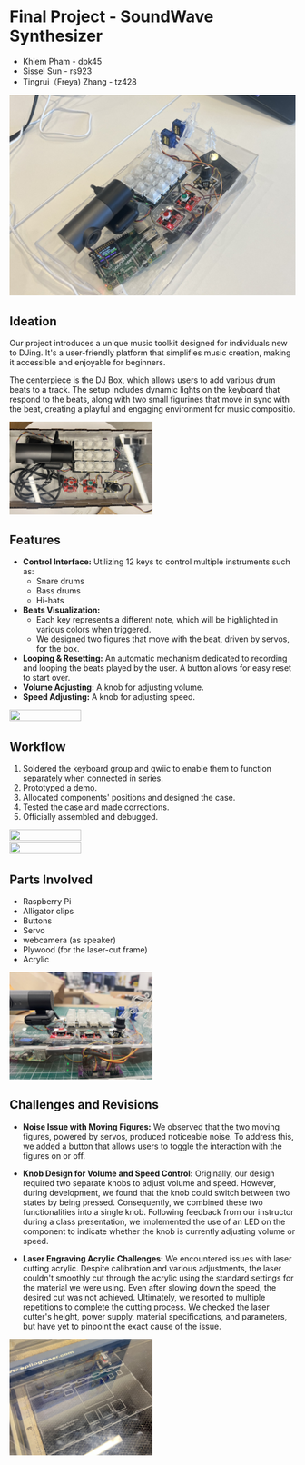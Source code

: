 # Final Project - SoundWave Synthesizer

+ Khiem Pham - dpk45
+ Sissel Sun - rs923
+ Tingrui（Freya) Zhang - tz428

![img](Final%20Project/img/4.jpg)


## **Ideation**

Our project introduces a unique music toolkit designed for individuals new to DJing. It's a user-friendly platform that simplifies music creation, making it accessible and enjoyable for beginners. 

The centerpiece is the DJ Box, which allows users to add various drum beats to a track. The setup includes dynamic lights on the keyboard that respond to the beats, along with two small figurines that move in sync with the beat, creating a playful and engaging environment for music compositio.

<img src="Final%20Project/img/1.jpg" width="50%" height="50%">

## **Features**
- **Control Interface:** Utilizing 12 keys to control multiple instruments such as:
  - Snare drums
  - Bass drums
  - Hi-hats
- **Beats Visualization:** 
    - Each key represents a different note, which will be highlighted in various colors when triggered.
  - We designed two figures that move with the beat, driven by servos, for the box.
- **Looping & Resetting:** An automatic mechanism dedicated to recording and looping the beats played by the user. A button allows for easy reset to start over.
- **Volume Adjusting:** A knob for adjusting volume.
- **Speed Adjusting:** A knob for adjusting speed.

<img src="Final%20Project/img/fig.jpg" width="50%" height="50%">


## **Workflow**
1. Soldered the keyboard group and qwiic to enable them to function separately when connected in series.
2. Prototyped a demo.
3. Allocated components' positions and designed the case.
4. Tested the case and made corrections.
5. Officially assembled and debugged.

<img src="Final%20Project/img/wood.jpg" width="50%" height="50%">
<img src="Final%20Project/img/2.jpg" width="50%" height="50%">

## **Parts Involved**
- Raspberry Pi
- Alligator clips
- Buttons
- Servo
- webcamera (as speaker)
- Plywood (for the laser-cut frame)
- Acrylic

<img src="Final%20Project/img/3.jpg" width="50%" height="50%">


## **Challenges and Revisions**

- **Noise Issue with Moving Figures:** We observed that the two moving figures, powered by servos, produced noticeable noise. To address this, we added a button that allows users to toggle the interaction with the figures on or off.

- **Knob Design for Volume and Speed Control:** Originally, our design required two separate knobs to adjust volume and speed. However, during development, we found that the knob could switch between two states by being pressed. Consequently, we combined these two functionalities into a single knob. Following feedback from our instructor during a class presentation, we implemented the use of an LED on the component to indicate whether the knob is currently adjusting volume or speed.

- **Laser Engraving Acrylic Challenges:** We encountered issues with laser cutting acrylic. Despite calibration and various adjustments, the laser couldn't smoothly cut through the acrylic using the standard settings for the material we were using. Even after slowing down the speed, the desired cut was not achieved. Ultimately, we resorted to multiple repetitions to complete the cutting process. We checked the laser cutter's height, power supply, material specifications, and parameters, but have yet to pinpoint the exact cause of the issue.

<img src="Final%20Project/img/laser.jpg" width="50%" height="50%">



